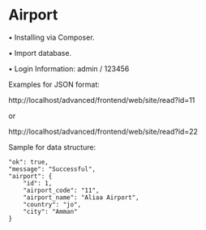 # Airport

• Installing via Composer.

• Import database.

• Login Information: admin / 123456
  

Examples for JSON format:

http://localhost/advanced/frontend/web/site/read?id=11

or 

http://localhost/advanced/frontend/web/site/read?id=22

Sample for data structure:


    "ok": true,
    "message": "Successful",
    "airport": {
        "id": 1,
        "airport_code": "11",
        "airport_name": "Aliaa Airport",
        "country": "jo",
        "city": "Amman"
    }

